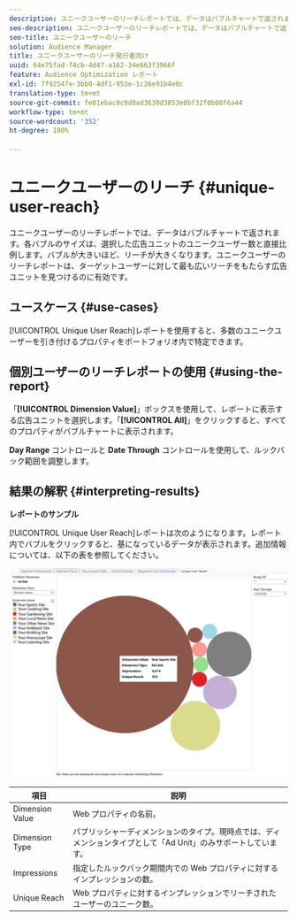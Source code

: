 ```yaml
---
description: ユニークユーザーのリーチレポートでは、データはバブルチャートで返されます。各バブルのサイズは、選択した広告ユニットのユニークユーザー数と直接比例します。バブルが大きいほど、リーチが大きくなります。ユニークユーザーのリーチレポートは、ターゲットユーザーに対して最も広いリーチをもたらす広告ユニットを見つけるのに有効です。
seo-description: ユニークユーザーのリーチレポートでは、データはバブルチャートで返されます。各バブルのサイズは、選択した広告ユニットのユニークユーザー数と直接比例します。バブルが大きいほど、リーチが大きくなります。ユニークユーザーのリーチレポートは、ターゲットユーザーに対して最も広いリーチをもたらす広告ユニットを見つけるのに有効です。
seo-title: ユニークユーザーのリーチ
solution: Audience Manager
title: ユニークユーザーのリーチ発行者向け
uuid: 64e75fad-f4cb-4d47-a162-34e663f3966f
feature: Audience Optimization レポート
exl-id: 7f92547e-3bb0-4df1-953e-1c26e91b4e0c
translation-type: tm+mt
source-git-commit: fe01ebac8c0d0ad3630d3853e0bf32f0b00f6a44
workflow-type: tm+mt
source-wordcount: '352'
ht-degree: 100%

---
```


# ユニークユーザーのリーチ {#unique-user-reach}

ユニークユーザーのリーチレポートでは、データはバブルチャートで返されます。各バブルのサイズは、選択した広告ユニットのユニークユーザー数と直接比例します。バブルが大きいほど、リーチが大きくなります。ユニークユーザーのリーチレポートは、ターゲットユーザーに対して最も広いリーチをもたらす広告ユニットを見つけるのに有効です。

## ユースケース {#use-cases}

[!UICONTROL Unique User Reach]レポートを使用すると、多数のユニークユーザーを引き付けるプロパティをポートフォリオ内で特定できます。

## 個別ユーザーのリーチレポートの使用 {#using-the-report}

「**[!UICONTROL Dimension Value]**」ボックスを使用して、レポートに表示する広告ユニットを選択します。「**[!UICONTROL All]**」をクリックすると、すべてのプロパティがバブルチャートに表示されます。

**Day Range** コントロールと **Date Through** コントロールを使用して、ルックバック範囲を調整します。

## 結果の解釈 {#interpreting-results}

**レポートのサンプル**

[!UICONTROL Unique User Reach]レポートは次のようになります。レポート内でバブルをクリックすると、基になっているデータが表示されます。追加情報については、以下の表を参照してください。

![](assets/publisher_unique_user_reach.png)

| 項目 | 説明 |
|--- |--- |
| Dimension Value | Web プロパティの名前。 |
| Dimension Type | パブリッシャーディメンションのタイプ。現時点では、ディメンションタイプとして「Ad Unit」のみサポートしています。 |
| Impressions | 指定したルックバック期間内での Web プロパティに対するインプレッションの数。 |
| Unique Reach | Web プロパティに対するインプレッションでリーチされたユーザーのユニーク数。 |
